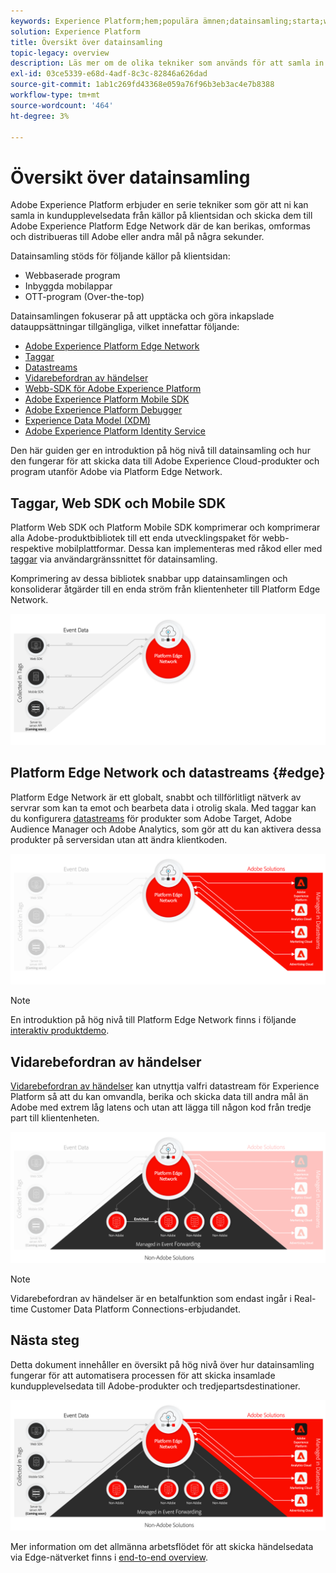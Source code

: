 ```yaml
---
keywords: Experience Platform;hem;populära ämnen;datainsamling;starta;web sdk
solution: Experience Platform
title: Översikt över datainsamling
topic-legacy: overview
description: Läs mer om de olika tekniker som används för att samla in data om kundupplevelser i Adobe Experience Platform.
exl-id: 03ce5339-e68d-4adf-8c3c-82846a626dad
source-git-commit: 1ab1c269fd43368e059a76f96b3eb3ac4e7b8388
workflow-type: tm+mt
source-wordcount: '464'
ht-degree: 3%

---
```


# Översikt över datainsamling

Adobe Experience Platform erbjuder en serie tekniker som gör att ni kan samla in kundupplevelsedata från källor på klientsidan och skicka dem till Adobe Experience Platform Edge Network där de kan berikas, omformas och distribueras till Adobe eller andra mål på några sekunder.

Datainsamling stöds för följande källor på klientsidan:

* Webbaserade program
* Inbyggda mobilappar
* OTT-program (Over-the-top)

Datainsamlingen fokuserar på att upptäcka och göra inkapslade datauppsättningar tillgängliga, vilket innefattar följande:

* [Adobe Experience Platform Edge Network](https://experienceleague.adobe.com/docs/web-sdk-learn/tutorials/introduction-to-web-sdk-and-edge-network.html)
* [Taggar](../tags/home.md)
* [Datastreams](../edge/datastreams/overview.md)
* [Vidarebefordran av händelser](../tags/ui/event-forwarding/overview.md)
* [Webb-SDK för Adobe Experience Platform](../edge/home.md)
* [Adobe Experience Platform Mobile SDK](https://aep-sdks.gitbook.io/docs/)
* [Adobe Experience Platform Debugger](https://chrome.google.com/webstore/detail/adobe-experience-platform/bfnnokhpnncpkdmbokanobigaccjkpob?hl=en)
* [Experience Data Model (XDM)](../xdm/home.md)
* [Adobe Experience Platform Identity Service](../identity-service/home.md)

Den här guiden ger en introduktion på hög nivå till datainsamling och hur den fungerar för att skicka data till Adobe Experience Cloud-produkter och program utanför Adobe via Platform Edge Network.

## Taggar, Web SDK och Mobile SDK

Platform Web SDK och Platform Mobile SDK komprimerar och komprimerar alla Adobe-produktbibliotek till ett enda utvecklingspaket för webb- respektive mobilplattformar. Dessa kan implementeras med råkod eller med [taggar](../tags/home.md) via användargränssnittet för datainsamling.

Komprimering av dessa bibliotek snabbar upp datainsamlingen och konsoliderar åtgärder till en enda ström från klientenheter till Platform Edge Network.

![Taggar, Web SDK, Mobile SDK](./images/home/tags-sdks.png)

## Platform Edge Network och datastreams {#edge}

Platform Edge Network är ett globalt, snabbt och tillförlitligt nätverk av servrar som kan ta emot och bearbeta data i otrolig skala. Med taggar kan du konfigurera [datastreams](../edge/datastreams/overview.md) för produkter som Adobe Target, Adobe Audience Manager och Adobe Analytics, som gör att du kan aktivera dessa produkter på serversidan utan att ändra klientkoden.

![Datastreams and Adobe solutions](./images/home/adobe-solutions.png)

>[!NOTE]
>
>En introduktion på hög nivå till Platform Edge Network finns i följande [interaktiv produktdemo](https://adobe-ideacloud.forgedx.com/adobe-adobe-edge-collection/adobe-experience-edge/public/mx?SUID=hgb1a48ICSCpbM6MzBYHbxnsh9DgjUy1).

## Vidarebefordran av händelser

[Vidarebefordran av händelser](../tags/ui/event-forwarding/overview.md) kan utnyttja valfri datastream för Experience Platform så att du kan omvandla, berika och skicka data till andra mål än Adobe med extrem låg latens och utan att lägga till någon kod från tredje part till klientenheten.

![Vidarebefordran av händelser](./images/home/event-forwarding.png)

>[!NOTE]
>
>Vidarebefordran av händelser är en betalfunktion som endast ingår i Real-time Customer Data Platform Connections-erbjudandet.

## Nästa steg

Detta dokument innehåller en översikt på hög nivå över hur datainsamling fungerar för att automatisera processen för att skicka insamlade kundupplevelsedata till Adobe-produkter och tredjepartsdestinationer.

![Ramverk för datainsamling](./images/home/collection.png)

Mer information om det allmänna arbetsflödet för att skicka händelsedata via Edge-nätverket finns i [end-to-end overview](./e2e.md).
